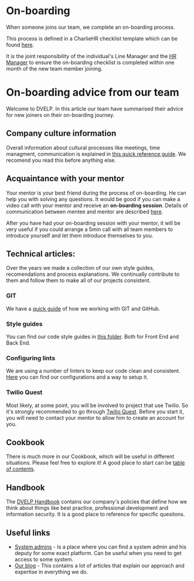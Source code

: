 # On-boarding

When someone joins our team, we complete an on-boarding process.

This process is defined in a CharlieHR checklist template which can be found
[here](https://dvelp.charliehr.com/checklist_templates).

It is the joint responsibility of the individual's Line Manager and the [HR
Manager](../README.md#contacts) to ensure the on-boarding
checklist is completed within one month of the new team member joining.

# On-boarding advice from our team

Welcome to DVELP. In this article our team have summarised their advice for new
joiners on their on-boarding journey.

## Company culture information

Overall information about cultural processes like meetings, time managment,
communication is explained in [this quick reference
guide](/handbook/quick-reference.md). We recomend you read this before anything
else.

## Acquaintance with your mentor

Your mentor is your best friend during the process of on-boarding. He can help
you with solving any questions. It would be good if you can make a video call
with your mentor and receive an **on-boarding session**. Details of
communication between mentee and mentor are described
[here](/handbook/professional-development/mentoring.md).

After you have had your on-boarding session with your mentor, it will be very
useful if you could arrange a 5min call with all team members to introduce
yourself and let them introduce themselves to you.

## Technical articles:

Over the years we made a collection of our own style guides, recomendations and
process explanations. We continually contribute to them and follow them to make
all of our projects consistent.

### GIT

We have a [quick guide](/guides/code-management/git.md) of how we working with
GIT and GitHub.

### Style guides

You can find our code style guides in [this folder](/guides/code-style). Both
for Front End and Back End.

### Configuring lints

We are using a number of linters to keep our code clean and consistent.
[Here](/guides/code-style/Readme.md) you can find our configurations and a way
to setup it.

### Twilio Quest

Most likely, at some point, you will be involved to project that use Twilio. So
it's strongly recommended to go through [Twilio
Quest](https://www.twilio.com/quest/welcome). Before you start it, you will need
to contact your mentor to allow him to create an account for you.

## Cookbook

There is much more in our Cookbook, which will be useful in different
situations. Please feel free to explore it! A good place to start can be [table
of contents](/Readme.md).

## Handbook

The [DVELP Handbook](/handbook/README.md) contains our company's policies that
define how we think about things like best practice, professional development
and information security. It is a good place to reference for specific
quesitons.

## Useful links

- [System admins](/handbook/information-security/access-control.md) - Is a place where
  you can find a system admin and his deputy for some exact platform. Can be
  useful when you need to get access to some system.
- [Our blog](https://dvelp.co.uk/articles) - This contains a lot of articles
  that explain our approach and expertise in everything we do.
